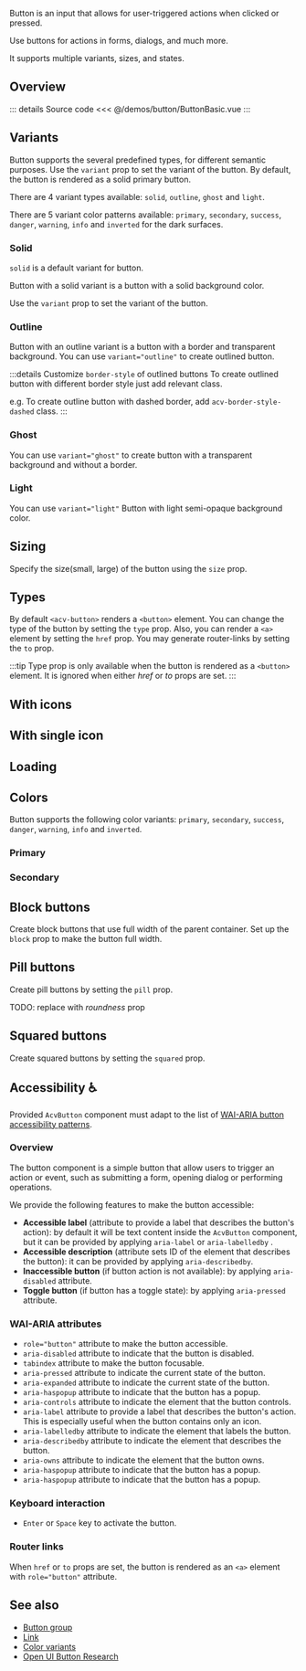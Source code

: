 Button is an input that allows for user-triggered actions when clicked or pressed.

Use buttons for actions in forms, dialogs, and much more.

It supports multiple variants, sizes, and states.

## Overview

<ButtonBasic />

::: details Source code
<<< @/demos/button/ButtonBasic.vue
:::

## Variants

Button supports the several predefined types, for different semantic purposes.
Use the `variant` prop to set the variant of the button.
By default, the button is rendered as a solid primary button.

There are 4 variant types available: `solid`, `outline`, `ghost` and `light`.

There are 5 variant color patterns available: `primary`, `secondary`, `success`, `danger`, `warning`, `info` and `inverted` for the dark surfaces.

### Solid

`solid` is a default variant for button.

Button with a solid variant is a button with a solid background color.

Use the `variant` prop to set the variant of the button.

<ButtonVariantSolid />

### Outline

Button with an outline variant is a button with a border and transparent background.
You can use `variant="outline"` to create outlined button.

:::details Customize `border-style` of outlined buttons
To create outlined button with different border style just add relevant class.

e.g. To create outline button with dashed border, add `acv-border-style-dashed` class.
:::

<ButtonVariantOutline />

### Ghost

You can use `variant="ghost"` to create button with a transparent background and without a border.

<ButtonVariantGhost />

### Light

You can use `variant="light"` Button with light semi-opaque background color.

<ButtonVariantLight />

## Sizing

Specify the size(small, large) of the button using the `size` prop.

<ButtonSizes />

## Types

By default `<acv-button>` renders a `<button>` element.
You can change the type of the button by setting the `type` prop.
Also, you can render a `<a>` element by setting the `href` prop.
You may generate router-links by setting the `to` prop.

:::tip
Type prop is only available when the button is rendered as a `<button>` element.
It is ignored when either _href_ or _to_ props are set.
:::

<ButtonTypes />

## With icons

<ButtonWithIcons />

## With single icon

<ButtonWithSingleIcon />

## Loading

<ButtonWithLoading />

## Colors

Button supports the following color variants:
`primary`, `secondary`, `success`, `danger`, `warning`, `info` and `inverted`.

### Primary

<ButtonColorPrimary />

### Secondary

<ButtonColorSecondary />

## Block buttons

Create block buttons that use full width of the parent container.
Set up the `block` prop to make the button full width.

<ButtonBlock />

## Pill buttons

Create pill buttons by setting the `pill` prop.

TODO: replace with _roundness_ prop

<ButtonPill />

## Squared buttons

Create squared buttons by setting the `squared` prop.

<ButtonSquared />

## Accessibility ♿️

Provided `AcvButton` component must adapt to the list of
[WAI-ARIA button accessibility patterns](https://www.w3.org/WAI/ARIA/apg/patterns/button/).

### Overview

The button component is a simple button that allow users to trigger an action or event,
such as submitting a form, opening dialog or performing operations.

We provide the following features to make the button accessible:

- **Accessible label** (attribute to provide a label that describes the button's action): by default it will be text content inside the `AcvButton` component, but it can be provided by applying `aria-label` or `aria-labelledby` .
- **Accessible description** (attribute sets ID of the element that describes the button): it can be provided by applying `aria-describedby`.
- **Inaccessible button** (if button action is not available): by applying `aria-disabled` attribute.
- **Toggle button** (if button has a toggle state): by applying `aria-pressed` attribute.

### WAI-ARIA attributes

- `role="button"` attribute to make the button accessible.
- `aria-disabled` attribute to indicate that the button is disabled.
- `tabindex` attribute to make the button focusable.
- `aria-pressed` attribute to indicate the current state of the button.
- `aria-expanded` attribute to indicate the current state of the button.
- `aria-haspopup` attribute to indicate that the button has a popup.
- `aria-controls` attribute to indicate the element that the button controls.
- `aria-label` attribute to provide a label that describes the button's action.
  This is especially useful when the button contains only an icon.
- `aria-labelledby` attribute to indicate the element that labels the button.
- `aria-describedby` attribute to indicate the element that describes the button.
- `aria-owns` attribute to indicate the element that the button owns.
- `aria-haspopup` attribute to indicate that the button has a popup.
- `aria-haspopup` attribute to indicate that the button has a popup.

### Keyboard interaction

- `Enter` or `Space` key to activate the button.

### Router links

When `href` or `to` props are set, the button is rendered as an `<a>` element with `role="button"` attribute.

## See also

- [Button group](/components/button-group/buttonGroup.doc)
- [Link](/components/link/link.doc)
- [Color variants](/theming/colors)
- [Open UI Button Research](https://open-ui.org/components/button/)
